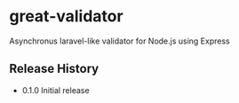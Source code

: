 great-validator
===============

Asynchronus laravel-like validator for Node.js using Express


## Release History

* 0.1.0 Initial release

